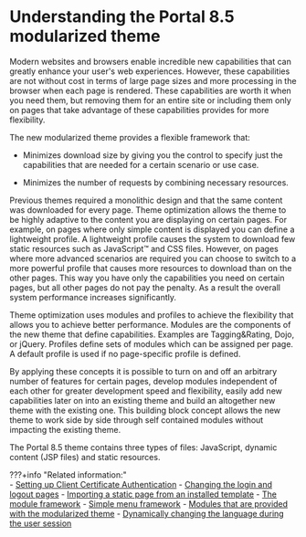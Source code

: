 # Understanding the Portal 8.5 modularized theme

Modern websites and browsers enable incredible new capabilities that can greatly enhance your user's web experiences. However, these capabilities are not without cost in terms of large page sizes and more processing in the browser when each page is rendered. These capabilities are worth it when you need them, but removing them for an entire site or including them only on pages that take advantage of these capabilities provides for more flexibility.

The new modularized theme provides a flexible framework that:

-   Minimizes download size by giving you the control to specify just the capabilities that are needed for a certain scenario or use case.

-   Minimizes the number of requests by combining necessary resources.

Previous themes required a monolithic design and that the same content was downloaded for every page. Theme optimization allows the theme to be highly adaptive to the content you are displaying on certain pages. For example, on pages where only simple content is displayed you can define a lightweight profile. A lightweight profile causes the system to download few static resources such as JavaScript™ and CSS files. However, on pages where more advanced scenarios are required you can choose to switch to a more powerful profile that causes more resources to download than on the other pages. This way you have only the capabilities you need on certain pages, but all other pages do not pay the penalty. As a result the overall system performance increases significantly.

Theme optimization uses modules and profiles to achieve the flexibility that allows you to achieve better performance. Modules are the components of the new theme that define capabilities. Examples are Tagging&Rating, Dojo, or jQuery. Profiles define sets of modules which can be assigned per page. A default profile is used if no page-specific profile is defined.

By applying these concepts it is possible to turn on and off an arbitrary number of features for certain pages, develop modules independent of each other for greater development speed and flexibility, easily add new capabilities later on into an existing theme and build an altogether new theme with the existing one. This building block concept allows the new theme to work side by side through self contained modules without impacting the existing theme.

The Portal 8.5 theme contains three types of files: JavaScript, dynamic content \(JSP files\) and static resources.

<!-- 
-   **[Static resources](../../building_website/static_content/site_static_resources.md)**  
Static resources include the markup that is defined by .html, .css, and .js files that are used by the theme. Some .json files are used to define menu options, module definitions, and module profiles.
-   **[Dynamic content \(jsp\) resources](../../../themes_skins/portal85_modularized_theme/themeopt_defaultparts_jsp.md)**  
Dynamic content includes resources that are defined by jsp files that are used by the theme. -->

???+info "Related information:"  
    - [Setting up Client Certificate Authentication](../../../../deployment/manage/security/configuring_ssl/certauth.md)
    - [Changing the login and logout pages](../../../../deployment/manage/security/external_sec_mgmt/sec_chg_login.md)
    - [Importing a static page from an installed template](../../building_website/static_content/including_static_content_pages/export_import_static_page/spa_xml_impt_tmplt.md)
    - [The module framework](../../../themes_skins/the_module_framework/index.md)
    - [Simple menu framework](../../../themes_skins/customizing_theme/menus/simple_menu_framework/index.md)
    - [Modules that are provided with the modularized theme](../../../themes_skins/the_module_framework/oob_modules/index.md)
    - [Dynamically changing the language during the user session](../../../../extend_dx/development_tools/portal_admin_tools/language_support/adchglang_dynamic.md)

<!---
     - [<portal-logic/\> tags](../dev-portlet/dgn_ptllogic.md) --->
